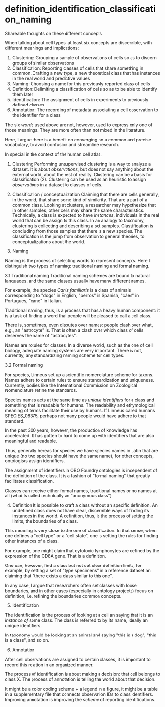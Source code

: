 # definition_identification_classification_naming

Shareable thoughts on these different concepts


When talking about cell types, at least six concepts are discernible, with different meanings and implications:

1. Clustering: Grouping a sample of observations of cells so as to discern groups of similar observations
2. Classification: Reporting classes of cells that share something in common. Crafting a new type, a new theoretical class that has instances in the real world and predictive values
3. Naming: Choosing a name for this previously reported class of cells
4. Definition: Delimiting a classification of cells so as to be able to identify them later
5. Identification: The assignment of cells in experiments to previously defined classes. 
6. Annotation: The recording of metadata associating a cell observation to the identifier for a class


The six _words_ used above are not, however, used to express only one of those meanings. They are more often than not mixed in the literature. 


Here, I argue there is a benefit on converging on a common and precise vocabulary, to avoid confusion and streamline research. 

In special in the context of the human cell atlas. 

1. Clustering
  Performing unsupervised clustering is a way to analyze a dataset. It is about _observations_, but does not say anything about the external world, about the rest of reality. 
  Clustering can be a basis for classification (2).
  Clustering can be used as an heuristic to assign _observations_ in a dataset to classes of cells. 
  
 2. Classification / conceptualization
   Claiming that there are cells generally, in the world, that share some kind of similarity. That are a part of a common class. 
   Looking at clusters, a researcher may hypothesize that in other samples, other cells may share the same characteristics. 
   Technically, a class is expected to have _instances_, individuals in the real world that can be assign to this class. 
   In an analogy to taxonomy, clustering is collecting and describing a set samples. Classification is concluding  from those samples that there is a new species.
   The classification is the jump from observation to general theories, to conceptualizations about the world.
   
 
3. Naming

Naming is the process of selecting words to represent concepts. Here I distinguish two types of naming: traditional naming and formal naming. 

3.1 Traditional naming 
  Traditional naming schemes are bound to natural languages, and the same classes usually have many different names. 

  For example, the species _Canis familiaris_  is a class of animals corresponding to "dogs" in English, "perros" in Spanish, "cães" in Portugues, "cane" in Italian. 

  Traditional naming, thus, is a process that has a heavy human component: it is a task of finding a word that people will be pleased to call a cell class. 

  There is, sometimes, even disputes over names: people clash over what, e.g., an "astrocyte" is. That is often a clash over which class of cells deserves the name of "astrocytes". 

  Names are rotules for classes. In a diverse world, such as the one of cell biology, adequate naming systems are very important. 
  There is not, currently, any standardizing naming scheme for cell types. 

3.2 Formal naming

For species, Linneus set up a scientific nomenclature scheme for taxons. Names adhere to certain rules to ensure standardization and uniqueness. Currently, bodies like the International Commission on Zoological Nomenclature refine the standards. 

Species names acts at the same time as _unique identifiers_ for a class and something that is readable for humans. The readability and ethymological meaning of terms facilitate their use by humans. If Linneus called humans SPECIES_08375, perhaps not many people would have adhere to that standard. 

In the past 300 years, however, the production of knowledge has accelerated. It has gotten to hard to come up with identifiers that are also meaningful and readable. 

Thus, generally hereas for species we have species names in Latin that are unique (no two species should have the same name), for other concepts, ontologists assign identifiers. 

The assignment of identifiers in OBO Foundry ontologies is independent of the definition of the class. It is a fashion of "formal naming" that greatly  facilitates classification. 

Classes can receive either formal names, traditional names or no names at all (what is called technically an "anonymous class")

4. Definition
  It is possible to craft a class without an specific definition.
  An undefined class does not have clear, discernible ways of finding its instances in the world. 
  A definition, thus, is the process of setting the limits, the boundaries of a class.
  
  This meaning is very close to the one of classification. 
  In that sense, when one defines a "cell type" or a "cell state", one is setting the rules for finding other instances of a class. 
  
  For example, one might claim that cytotoxic lymphocytes are defined by the expression of the CD8A gene. That is a definition. 
  
  One can, however, find a class but not set clear definition limits, for example, by setting a set of "type specimens" in a reference dataset an claiming that "there exists a class similar to this one". 
  
  In any case, I argue that researchers often set classes with loose boundaries, and in other cases (especially in ontology projects) focus on definition, i.e. refining the boundaries common concepts. 
  
 5. Identification 

The identification is the process of looking at a cell an saying that it is an _instance of_ some class. The class is referred to by its name, ideally an unique identifiers.

In taxonomy would be looking at an animal and saying "this is a dog", "this is a class", and so on. 

6. Annotation 

After cell observations are assigned to certain classes, it is important to record this relation in an organized manner. 

The process of identification is about making a decision: that cell belongs to class X. 
The process of annotation is telling the world about that decision. 

It might be a color coding scheme + a legend in a figure, it might be a table in a supplementary file that connects observation IDs to class identifiers. 
Improving annotation is improving the _scheme_ of reporting identifications. 





  
